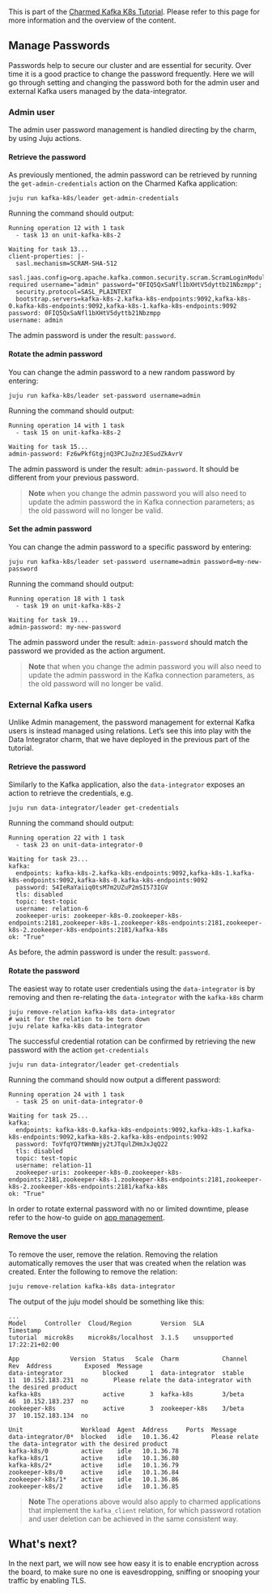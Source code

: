 This is part of the [Charmed Kafka K8s Tutorial](/t/charmed-kafka-k8s-documentation-tutorial-overview/11945). Please refer to this page for more information and the overview of the content.

## Manage Passwords

Passwords help to secure our cluster and are essential for security. Over time it is a good practice to change the password frequently. Here we will go through setting and changing the password both for the admin user and external Kafka users managed by the data-integrator.

### Admin user

The admin user password management is handled directing by the charm, by using Juju actions.

#### Retrieve the password

As previously mentioned, the admin password can be retrieved by running the `get-admin-credentials` action on the Charmed Kafka application:
```shell
juju run kafka-k8s/leader get-admin-credentials
```
Running the command should output:
```shell 
Running operation 12 with 1 task
  - task 13 on unit-kafka-k8s-2

Waiting for task 13...
client-properties: |-
  sasl.mechanism=SCRAM-SHA-512
  sasl.jaas.config=org.apache.kafka.common.security.scram.ScramLoginModule required username="admin" password="0FIQ5QxSaNfl1bXHtV5dyttb21Nbzmpp";
  security.protocol=SASL_PLAINTEXT
  bootstrap.servers=kafka-k8s-2.kafka-k8s-endpoints:9092,kafka-k8s-0.kafka-k8s-endpoints:9092,kafka-k8s-1.kafka-k8s-endpoints:9092
password: 0FIQ5QxSaNfl1bXHtV5dyttb21Nbzmpp
username: admin
```
The admin password is under the result: `password`.

#### Rotate the admin password

You can change the admin password to a new random password by entering:
```shell
juju run kafka-k8s/leader set-password username=admin
```
Running the command should output:
```shell
Running operation 14 with 1 task
  - task 15 on unit-kafka-k8s-2

Waiting for task 15...
admin-password: Fz6wPkfGtgjnQ3PCJuZnzJESudZkAvrV
```
The admin password is under the result: `admin-password`. It should be different from your previous password.

> **Note** when you change the admin password you will also need to update the admin password the in Kafka connection parameters; as the old password will no longer be valid.

#### Set the admin password
You can change the admin password to a specific password by entering:
```shell
juju run kafka-k8s/leader set-password username=admin password=my-new-password
```
Running the command should output:
```shell
Running operation 18 with 1 task
  - task 19 on unit-kafka-k8s-2

Waiting for task 19...
admin-password: my-new-password
```
The admin password under the result: `admin-password` should match the password we provided as the action argument. 

> **Note** that when you change the admin password you will also need to update the admin password in the Kafka connection parameters, as the old password will no longer be valid.


### External Kafka users

Unlike Admin management, the password management for external Kafka users is instead managed using relations. Let’s see this into play with the Data Integrator charm, that we have deployed in the previous part of the tutorial.

#### Retrieve the password

Similarly to the Kafka application, also the `data-integrator` exposes an action to retrieve the credentials, e.g. 
```shell
juju run data-integrator/leader get-credentials
```
Running the command should output:
```shell 
Running operation 22 with 1 task
  - task 23 on unit-data-integrator-0

Waiting for task 23...
kafka:
  endpoints: kafka-k8s-2.kafka-k8s-endpoints:9092,kafka-k8s-1.kafka-k8s-endpoints:9092,kafka-k8s-0.kafka-k8s-endpoints:9092
  password: S4IeRaYaiiq0tsM7m2UZuP2mSI573IGV
  tls: disabled
  topic: test-topic
  username: relation-6
  zookeeper-uris: zookeeper-k8s-0.zookeeper-k8s-endpoints:2181,zookeeper-k8s-1.zookeeper-k8s-endpoints:2181,zookeeper-k8s-2.zookeeper-k8s-endpoints:2181/kafka-k8s
ok: "True"
```

As before, the admin password is under the result: `password`.

#### Rotate the password

The easiest way to rotate user credentials using the `data-integrator` is by removing and then re-relating the `data-integrator` with the `kafka-k8s` charm

```shell
juju remove-relation kafka-k8s data-integrator
# wait for the relation to be torn down 
juju relate kafka-k8s data-integrator
```

The successful credential rotation can be confirmed by retrieving the new password with the action `get-credentials`

```shell
juju run data-integrator/leader get-credentials
```
Running the command should now output a different password:
```shell 
Running operation 24 with 1 task
  - task 25 on unit-data-integrator-0

Waiting for task 25...
kafka:
  endpoints: kafka-k8s-0.kafka-k8s-endpoints:9092,kafka-k8s-1.kafka-k8s-endpoints:9092,kafka-k8s-2.kafka-k8s-endpoints:9092
  password: ToVfqYQ7tWmNmjy2tJTqulZHmJxJqQ22
  tls: disabled
  topic: test-topic
  username: relation-11
  zookeeper-uris: zookeeper-k8s-0.zookeeper-k8s-endpoints:2181,zookeeper-k8s-1.zookeeper-k8s-endpoints:2181,zookeeper-k8s-2.zookeeper-k8s-endpoints:2181/kafka-k8s
ok: "True"
```

In order to rotate external password with no or limited downtime, please refer to the how-to guide on [app management](/t/charmed-kafka-k8s-how-to-manage-app/10293).

#### Remove the user

To remove the user, remove the relation. Removing the relation automatically removes the user that was created when the relation was created. Enter the following to remove the relation:
```shell
juju remove-relation kafka-k8s data-integrator
```

The output of the juju model should be something like this:

```shell
...
Model     Controller  Cloud/Region        Version  SLA          Timestamp
tutorial  microk8s    microk8s/localhost  3.1.5    unsupported  17:22:21+02:00

App              Version  Status   Scale  Charm            Channel  Rev  Address         Exposed  Message
data-integrator           blocked      1  data-integrator  stable    11  10.152.183.231  no       Please relate the data-integrator with the desired product
kafka-k8s                 active       3  kafka-k8s        3/beta    46  10.152.183.237  no
zookeeper-k8s             active       3  zookeeper-k8s    3/beta    37  10.152.183.134  no

Unit                Workload  Agent  Address     Ports  Message
data-integrator/0*  blocked   idle   10.1.36.42         Please relate the data-integrator with the desired product
kafka-k8s/0         active    idle   10.1.36.78
kafka-k8s/1         active    idle   10.1.36.80
kafka-k8s/2*        active    idle   10.1.36.79
zookeeper-k8s/0     active    idle   10.1.36.84
zookeeper-k8s/1*    active    idle   10.1.36.86
zookeeper-k8s/2     active    idle   10.1.36.85
```

> **Note** The operations above would also apply to charmed applications that implement  the `kafka_client` relation, for which password rotation and user deletion can be achieved in the same consistent way.

## What's next?

In the next part, we will now see how easy it is to enable encryption across the board, to make sure no one is eavesdropping, sniffing or snooping your traffic by enabling TLS.